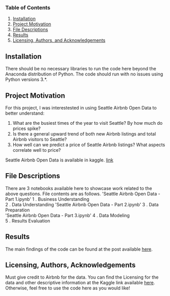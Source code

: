 ### Table of Contents

1. [Installation](#installation)
2. [Project Motivation](#motivation)
3. [File Descriptions](#files)
4. [Results](#results)
5. [Licensing, Authors, and Acknowledgements](#licensing)

## Installation <a name="installation"></a>

There should be no necessary libraries to run the code here beyond the Anaconda distribution of Python.  The code should run with no issues using Python versions 3.*.

## Project Motivation<a name="motivation"></a>

For this project, I was interestested in using Seattle Airbnb Open Data to better understand:

1. What are the busiest times of the year to visit Seattle? By how much do prices spike?
2. Is there a general upward trend of both new Airbnb listings and total Airbnb visitors to Seattle?
3. How well can we predict a price of Seattle Airbnb listings? What aspects correlate well to price?

Seattle Airbnb Open Data is available in kaggle. [link](https://www.kaggle.com/airbnb/seattle/home)

## File Descriptions <a name="files"></a>

There are 3 notebooks available here to showcase work related to the above questions. File contents are as follows. 
'Seattle Airbnb Open Data - Part 1.ipynb'
    1 . Business Understanding<br>
    2 . Data Understanding
'Seattle Airbnb Open Data - Part 2.ipynb'
    3 . Data Preparation<br>
'Seattle Airbnb Open Data - Part 3.ipynb'
    4 . Data Modeling<br>
    5 . Results Evaluation
 
## Results<a name="results"></a>

The main findings of the code can be found at the post available [here](tbd).

## Licensing, Authors, Acknowledgements<a name="licensing"></a>

Must give credit to Airbnb for the data.  You can find the Licensing for the data and other descriptive information at the Kaggle link available [here](https://www.kaggle.com/airbnb/seattle/data).  Otherwise, feel free to use the code here as you would like! 

